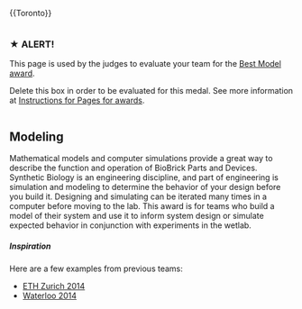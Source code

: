 {{Toronto}}
<html>


<div class="column full_size judges-will-not-evaluate">
<h3>★  ALERT! </h3>
<p>This page is used by the judges to evaluate your team for the <a href="http://2016.igem.org/Judging/Awards#SpecialPrizes">Best Model award</a>. </p>


<p> Delete this box in order to be evaluated for this medal. See more information at <a href="http://2016.igem.org/Judging/Pages_for_Awards/Instructions"> Instructions for Pages for awards</a>.</p>
</div>







<div class="column full_size">
<h2> Modeling</h2>
<p>Mathematical models and computer simulations provide a great way to describe the function and operation of BioBrick Parts and Devices. Synthetic Biology is an engineering discipline, and part of engineering is simulation and modeling to determine the behavior of your design before you build it. Designing and simulating can be iterated many times in a computer before moving to the lab. This award is for teams who build a model of their system and use it to inform system design or simulate expected behavior in conjunction with experiments in the wetlab.</p>


<h5> Inspiration </h5>
<p>
Here are a few examples from previous teams:
</p>
<ul>
<li><a href="http://2014.igem.org/Team:ETH_Zurich/modeling/overview">ETH Zurich 2014</a></li>
<li><a href="http://2014.igem.org/Team:Waterloo/Math_Book">Waterloo 2014</a></li>
</ul>


</div>

</html>

